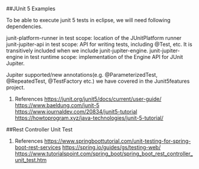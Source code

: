 ##JUnit 5 Examples

To be able to execute junit 5 tests in eclipse, we will need following dependencies.

junit-platform-runner in test scope: location of the JUnitPlatform runner
junit-jupiter-api in test scope: API for writing tests, including @Test, etc. It is transitively included when we include junit-jupiter-engine.
junit-jupiter-engine in test runtime scope: implementation of the Engine API for JUnit Jupiter.

Jupiter supported/new annotations(e.g. @ParameterizedTest, @RepeatedTest, @TestFactory etc.) we have covered in the Junit5features project.

1. References
https://junit.org/junit5/docs/current/user-guide/
https://www.baeldung.com/junit-5
https://www.journaldev.com/20834/junit5-tutorial
https://howtoprogram.xyz/java-technologies/junit-5-tutorial/

##Rest Controller Unit Test

1. References
https://www.springboottutorial.com/unit-testing-for-spring-boot-rest-services
https://spring.io/guides/gs/testing-web/
https://www.tutorialspoint.com/spring_boot/spring_boot_rest_controller_unit_test.htm